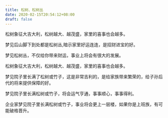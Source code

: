 ```yaml
---
title: 松树、松树丛
date: 2020-02-15T20:54:12+08:00
draft: false
---
```


松树象征大吉大利，松树越大、越茂盛，家里的喜事也会越多。<br>

梦见后山脚下到处都是松树丛,暗示家里好运连连，是招财进宝的好。<br>

梦见松树丛，不仅给你带来财运，事业上将会有很大的发展。<br>

松树象征大吉大利，松树越大、越茂盛，家里的喜事也会越多。<br>

梦见院子里长满了松树或竹子，这是非常吉利的，是给家族带来繁荣的，给子孙后代的将来提供保障的好。<br>

梦见院子里长满松树或竹子，将会运气亨通，事事顺心，事事得利。<br>

企业家梦见院子里长满松树或竹子，事业将会更上一层楼，如果你是上班族，有可能破格晋升。<br>
